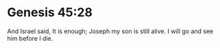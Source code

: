 # Genesis 45:28

And Israel said, It is enough; Joseph my son is still alive. I will go and see him before I die.
